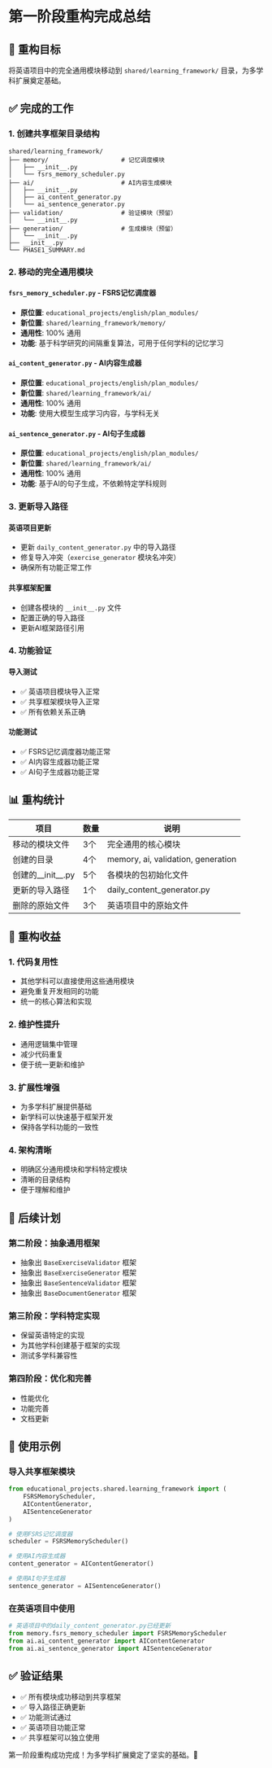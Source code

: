 # 第一阶段重构完成总结

## 🎯 **重构目标**

将英语项目中的完全通用模块移动到 `shared/learning_framework/` 目录，为多学科扩展奠定基础。

## ✅ **完成的工作**

### 1. **创建共享框架目录结构**
```
shared/learning_framework/
├── memory/                    # 记忆调度模块
│   ├── __init__.py
│   └── fsrs_memory_scheduler.py
├── ai/                        # AI内容生成模块
│   ├── __init__.py
│   ├── ai_content_generator.py
│   └── ai_sentence_generator.py
├── validation/                # 验证模块（预留）
│   └── __init__.py
├── generation/                # 生成模块（预留）
│   └── __init__.py
├── __init__.py
└── PHASE1_SUMMARY.md
```

### 2. **移动的完全通用模块**

#### **`fsrs_memory_scheduler.py`** - FSRS记忆调度器
- **原位置**: `educational_projects/english/plan_modules/`
- **新位置**: `shared/learning_framework/memory/`
- **通用性**: 100% 通用
- **功能**: 基于科学研究的间隔重复算法，可用于任何学科的记忆学习

#### **`ai_content_generator.py`** - AI内容生成器
- **原位置**: `educational_projects/english/plan_modules/`
- **新位置**: `shared/learning_framework/ai/`
- **通用性**: 100% 通用
- **功能**: 使用大模型生成学习内容，与学科无关

#### **`ai_sentence_generator.py`** - AI句子生成器
- **原位置**: `educational_projects/english/plan_modules/`
- **新位置**: `shared/learning_framework/ai/`
- **通用性**: 100% 通用
- **功能**: 基于AI的句子生成，不依赖特定学科规则

### 3. **更新导入路径**

#### **英语项目更新**
- 更新 `daily_content_generator.py` 中的导入路径
- 修复导入冲突（`exercise_generator` 模块名冲突）
- 确保所有功能正常工作

#### **共享框架配置**
- 创建各模块的 `__init__.py` 文件
- 配置正确的导入路径
- 更新AI框架路径引用

### 4. **功能验证**

#### **导入测试**
- ✅ 英语项目模块导入正常
- ✅ 共享框架模块导入正常
- ✅ 所有依赖关系正确

#### **功能测试**
- ✅ FSRS记忆调度器功能正常
- ✅ AI内容生成器功能正常
- ✅ AI句子生成器功能正常

## 📊 **重构统计**

| 项目 | 数量 | 说明 |
|------|------|------|
| 移动的模块文件 | 3个 | 完全通用的核心模块 |
| 创建的目录 | 4个 | memory, ai, validation, generation |
| 创建的__init__.py | 5个 | 各模块的包初始化文件 |
| 更新的导入路径 | 1个 | daily_content_generator.py |
| 删除的原始文件 | 3个 | 英语项目中的原始文件 |

## 🚀 **重构收益**

### 1. **代码复用性**
- 其他学科可以直接使用这些通用模块
- 避免重复开发相同的功能
- 统一的核心算法和实现

### 2. **维护性提升**
- 通用逻辑集中管理
- 减少代码重复
- 便于统一更新和维护

### 3. **扩展性增强**
- 为多学科扩展提供基础
- 新学科可以快速基于框架开发
- 保持各学科功能的一致性

### 4. **架构清晰**
- 明确区分通用模块和学科特定模块
- 清晰的目录结构
- 便于理解和维护

## 🔄 **后续计划**

### 第二阶段：抽象通用框架
- 抽象出 `BaseExerciseValidator` 框架
- 抽象出 `BaseExerciseGenerator` 框架
- 抽象出 `BaseSentenceValidator` 框架
- 抽象出 `BaseDocumentGenerator` 框架

### 第三阶段：学科特定实现
- 保留英语特定的实现
- 为其他学科创建基于框架的实现
- 测试多学科兼容性

### 第四阶段：优化和完善
- 性能优化
- 功能完善
- 文档更新

## 📝 **使用示例**

### 导入共享框架模块
```python
from educational_projects.shared.learning_framework import (
    FSRSMemoryScheduler, 
    AIContentGenerator, 
    AISentenceGenerator
)

# 使用FSRS记忆调度器
scheduler = FSRSMemoryScheduler()

# 使用AI内容生成器
content_generator = AIContentGenerator()

# 使用AI句子生成器
sentence_generator = AISentenceGenerator()
```

### 在英语项目中使用
```python
# 英语项目中的daily_content_generator.py已经更新
from memory.fsrs_memory_scheduler import FSRSMemoryScheduler
from ai.ai_content_generator import AIContentGenerator
from ai.ai_sentence_generator import AISentenceGenerator
```

## ✅ **验证结果**

- ✅ 所有模块成功移动到共享框架
- ✅ 导入路径正确更新
- ✅ 功能测试通过
- ✅ 英语项目功能正常
- ✅ 共享框架可以独立使用

第一阶段重构成功完成！为多学科扩展奠定了坚实的基础。🎉
